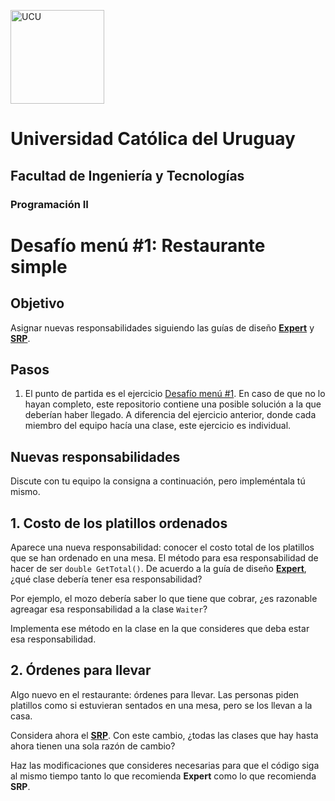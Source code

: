 <img alt="UCU" src="https://www.ucu.edu.uy/plantillas/images/logo_ucu.svg"
width="150"/>

# Universidad Católica del Uruguay

## Facultad de Ingeniería y Tecnologías

### Programación II

# Desafío menú #1: Restaurante simple

## Objetivo

Asignar nuevas responsabilidades siguiendo las guías de diseño
[**Expert**](https://github.com/ucudal/PII_Principios_Patrones/blob/master/Expert.md)
y
[**SRP**](https://github.com/ucudal/PII_Principios_Patrones/blob/master/SRP.md).

## Pasos

1. El punto de partida es el ejercicio [Desafío menú
   #1](https://github.com/ucudal/PII_Desafio_Menu_1_Start). En caso de que no lo
   hayan completo, este repositorio contiene una posible solución a la que
   deberían haber llegado. A diferencia del ejercicio anterior, donde cada
   miembro del equipo hacía una clase, este ejercicio es individual.

## Nuevas responsabilidades

Discute con tu equipo la consigna a continuación, pero impleméntala tú mismo.

## 1. Costo de los platillos ordenados

Aparece una nueva responsabilidad: conocer el costo total de los platillos que
se han ordenado en una mesa. El método para esa responsabilidad de hacer de ser
`double GetTotal()`. De acuerdo a la guía de diseño
[**Expert**](https://github.com/ucudal/PII_Principios_Patrones/blob/master/Expert.md),
¿qué clase debería tener esa responsabilidad?

Por ejemplo, el mozo debería saber lo que tiene que cobrar, ¿es razonable
agreagar esa responsabilidad a la clase `Waiter`?

Implementa ese método en la clase en la que consideres que deba estar esa
responsabilidad.

## 2. Órdenes para llevar

Algo nuevo en el restaurante: órdenes para llevar. Las personas piden platillos
como si estuvieran sentados en una mesa, pero se los llevan a la casa.

Considera ahora el
[**SRP**](https://github.com/ucudal/PII_Principios_Patrones/blob/master/SRP.md).
Con este cambio, ¿todas las clases que hay hasta ahora tienen una sola razón de
cambio?

Haz las modificaciones que consideres necesarias para que el código siga al
mismo tiempo tanto lo que recomienda **Expert** como lo que recomienda **SRP**.
